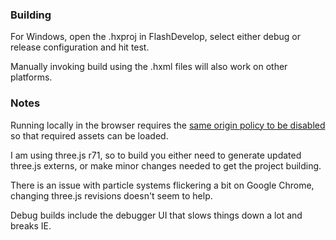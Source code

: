 ### Building

For Windows, open the .hxproj in FlashDevelop, select either debug or release configuration and hit test. 

Manually invoking build using the .hxml files will also work on other platforms.

### Notes

Running locally in the browser requires the [same origin policy to be disabled](http://stackoverflow.com/questions/3102819/disable-same-origin-policy-in-chrome) so that required assets can be loaded.
	
I am using three.js r71, so to build you either need to generate updated three.js externs, or make minor changes needed to get the project building.
	
There is an issue with particle systems flickering a bit on Google Chrome, changing three.js revisions doesn't seem to help.

Debug builds include the debugger UI that slows things down a lot and breaks IE.